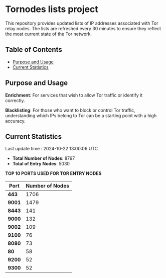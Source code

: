 # Tornodes lists project

This repository provides updated lists of IP addresses associated with Tor relay nodes. The lists are refreshed every 30 minutes to ensure they reflect the most current state of the Tor network.

## Table of Contents

- [Purpose and Usage](#purpose-and-usage)
- [Current Statistics](#current-statistics)


## Purpose and Usage

**Enrichment**: For services that wish to allow Tor traffic or identify it correctly.

**Blacklisting**: For those who want to block or control Tor traffic, understanding which IPs belong to Tor can be a starting point with a high accuracy.

## Current Statistics

Last update time : 2024-10-22 13:00:06 UTC

- **Total Number of Nodes**: 8797
- **Total of Entry Nodes**: 5030

**TOP 10 PORTS USED FOR TOR ENTRY NODES**

| **Port** | **Number of Nodes** |
|------|-----------------|
| **443**   | 1706  |
| **9001**   | 1479  |
| **8443**   | 141  |
| **9000**   | 132  |
| **9002**   | 109  |
| **9100**   | 76  |
| **8080**   | 73  |
| **80**   | 58  |
| **9200**   | 52  |
| **9300**   | 52  |

